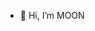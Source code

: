 - 👋 Hi, I’m MOON
<!---
999moon/999moon is a ✨ special ✨ repository because its `README.md` (this file) appears on your GitHub profile.
You can click the Preview link to take a look at your changes.
--->
